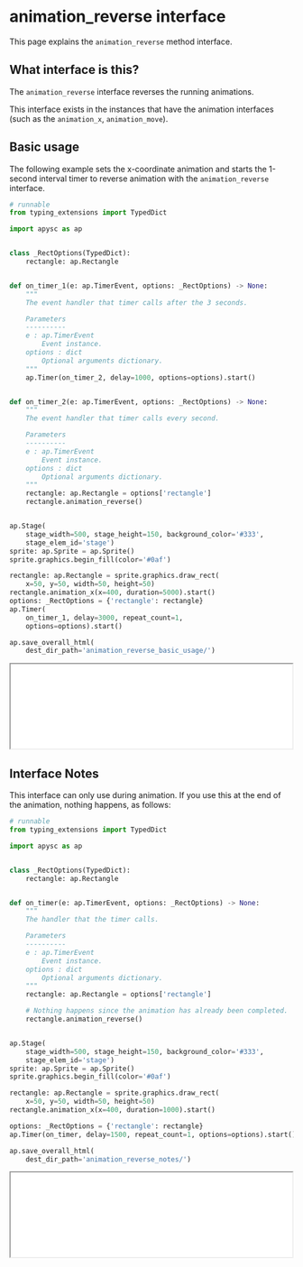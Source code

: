 # animation_reverse interface

This page explains the `animation_reverse` method interface.

## What interface is this?

The `animation_reverse` interface reverses the running animations.

This interface exists in the instances that have the animation interfaces (such as the `animation_x`\, `animation_move`).

## Basic usage

The following example sets the x-coordinate animation and starts the 1-second interval timer to reverse animation with the `animation_reverse` interface.

```py
# runnable
from typing_extensions import TypedDict

import apysc as ap


class _RectOptions(TypedDict):
    rectangle: ap.Rectangle


def on_timer_1(e: ap.TimerEvent, options: _RectOptions) -> None:
    """
    The event handler that timer calls after the 3 seconds.

    Parameters
    ----------
    e : ap.TimerEvent
        Event instance.
    options : dict
        Optional arguments dictionary.
    """
    ap.Timer(on_timer_2, delay=1000, options=options).start()


def on_timer_2(e: ap.TimerEvent, options: _RectOptions) -> None:
    """
    The event handler that timer calls every second.

    Parameters
    ----------
    e : ap.TimerEvent
        Event instance.
    options : dict
        Optional arguments dictionary.
    """
    rectangle: ap.Rectangle = options['rectangle']
    rectangle.animation_reverse()


ap.Stage(
    stage_width=500, stage_height=150, background_color='#333',
    stage_elem_id='stage')
sprite: ap.Sprite = ap.Sprite()
sprite.graphics.begin_fill(color='#0af')

rectangle: ap.Rectangle = sprite.graphics.draw_rect(
    x=50, y=50, width=50, height=50)
rectangle.animation_x(x=400, duration=5000).start()
options: _RectOptions = {'rectangle': rectangle}
ap.Timer(
    on_timer_1, delay=3000, repeat_count=1,
    options=options).start()

ap.save_overall_html(
    dest_dir_path='animation_reverse_basic_usage/')
```

<iframe src="static/animation_reverse_basic_usage/index.html" width="500" height="150"></iframe>

## Interface Notes

This interface can only use during animation. If you use this at the end of the animation, nothing happens, as follows:

```py
# runnable
from typing_extensions import TypedDict

import apysc as ap


class _RectOptions(TypedDict):
    rectangle: ap.Rectangle


def on_timer(e: ap.TimerEvent, options: _RectOptions) -> None:
    """
    The handler that the timer calls.

    Parameters
    ----------
    e : ap.TimerEvent
        Event instance.
    options : dict
        Optional arguments dictionary.
    """
    rectangle: ap.Rectangle = options['rectangle']

    # Nothing happens since the animation has already been completed.
    rectangle.animation_reverse()


ap.Stage(
    stage_width=500, stage_height=150, background_color='#333',
    stage_elem_id='stage')
sprite: ap.Sprite = ap.Sprite()
sprite.graphics.begin_fill(color='#0af')

rectangle: ap.Rectangle = sprite.graphics.draw_rect(
    x=50, y=50, width=50, height=50)
rectangle.animation_x(x=400, duration=1000).start()

options: _RectOptions = {'rectangle': rectangle}
ap.Timer(on_timer, delay=1500, repeat_count=1, options=options).start()

ap.save_overall_html(
    dest_dir_path='animation_reverse_notes/')
```

<iframe src="static/animation_reverse_notes/index.html" width="500" height="150"></iframe>